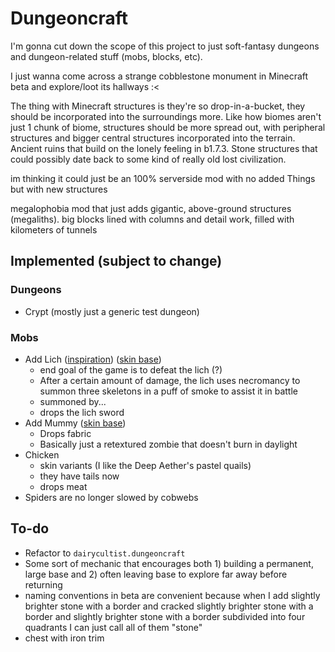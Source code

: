 # Dungeoncraft

I'm gonna cut down the scope of this project to just soft-fantasy dungeons and dungeon-related stuff (mobs, blocks, etc).

I just wanna come across a strange cobblestone monument in Minecraft beta and explore/loot its hallways :<

The thing with Minecraft structures is they're so drop-in-a-bucket, they should be incorporated into the surroundings more.
Like how biomes aren't just 1 chunk of biome, structures should be more spread out, with peripheral structures and bigger
central structures incorporated into the terrain. Ancient ruins that build on the lonely feeling in b1.7.3.
Stone structures that could possibly date back to some kind of really old lost civilization.

im thinking it could just be an 100% serverside mod with no added Things but with new structures

megalophobia mod that just adds gigantic, above-ground structures (megaliths). big blocks lined with columns and detail
work, filled with kilometers of tunnels

## Implemented (subject to change)

### Dungeons

- Crypt (mostly just a generic test dungeon)

### Mobs

- Add Lich ([inspiration](https://the-grimoire-of-gaia.fandom.com/wiki/Bone_Knight)) ([skin base](https://namemc.com/skin/adcc6eab0088f51e))
  - end goal of the game is to defeat the lich (?)
  - After a certain amount of damage, the lich uses necromancy to summon three skeletons in a puff of smoke to assist it in battle
  - summoned by...
  - drops the lich sword
- Add Mummy ([skin base](https://www.minecraftskins.com/skin/22900078/mummy/))
  - Drops fabric
  - Basically just a retextured zombie that doesn't burn in daylight
- Chicken
  - skin variants (I like the Deep Aether's pastel quails)
  - they have tails now
  - drops meat
- Spiders are no longer slowed by cobwebs

## To-do

- Refactor to `dairycultist.dungeoncraft`
- Some sort of mechanic that encourages both 1) building a permanent, large base and 2) often leaving base to explore far away before returning
- naming conventions in beta are convenient because when I add slightly brighter stone with a border and cracked slightly brighter stone with a border and slightly brighter stone with a border subdivided into four quadrants I can just call all of them "stone"
- chest with iron trim